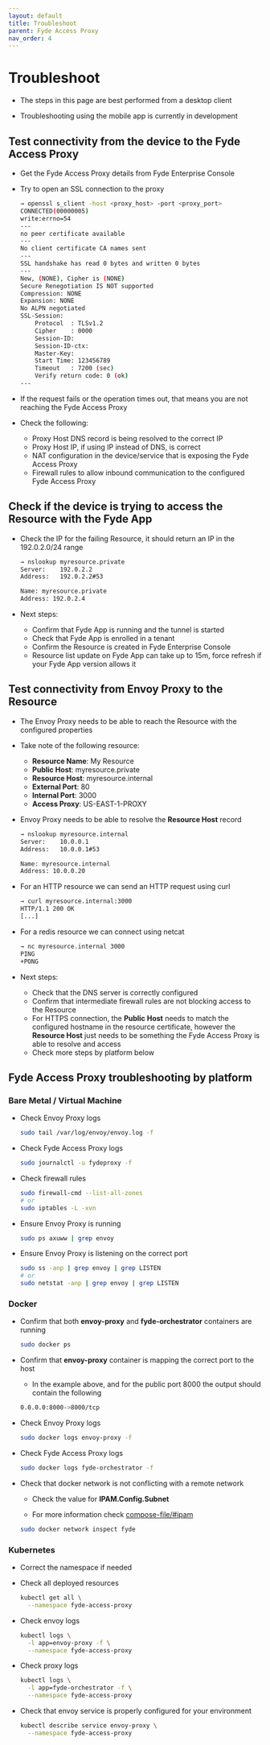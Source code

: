 ```yaml
---
layout: default
title: Troubleshoot
parent: Fyde Access Proxy
nav_order: 4
---
```

# Troubleshoot

- The steps in this page are best performed from a desktop client

- Troubleshooting using the mobile app is currently in development

## Test connectivity from the device to the Fyde Access Proxy

- Get the Fyde Access Proxy details from Fyde Enterprise Console

- Try to open an SSL connection to the proxy

  ```sh
  → openssl s_client -host <proxy_host> -port <proxy_port>
  CONNECTED(00000005)
  write:errno=54
  ---
  no peer certificate available
  ---
  No client certificate CA names sent
  ---
  SSL handshake has read 0 bytes and written 0 bytes
  ---
  New, (NONE), Cipher is (NONE)
  Secure Renegotiation IS NOT supported
  Compression: NONE
  Expansion: NONE
  No ALPN negotiated
  SSL-Session:
      Protocol  : TLSv1.2
      Cipher    : 0000
      Session-ID:
      Session-ID-ctx:
      Master-Key:
      Start Time: 123456789
      Timeout   : 7200 (sec)
      Verify return code: 0 (ok)
  ---
  ```

- If the request fails or the operation times out, that means you are not reaching the Fyde Access Proxy

- Check the following:

  - Proxy Host DNS record is being resolved to the correct IP
  - Proxy Host IP, if using IP instead of DNS, is correct
  - NAT configuration in the device/service that is exposing the Fyde Access Proxy
  - Firewall rules to allow inbound communication to the configured Fyde Access Proxy

## Check if the device is trying to access the Resource with the Fyde App

- Check the IP for the failing Resource, it should return an IP in the 192.0.2.0/24 range

  ```sh
  → nslookup myresource.private
  Server:    192.0.2.2
  Address:   192.0.2.2#53

  Name: myresource.private
  Address: 192.0.2.4
  ```

- Next steps:

  - Confirm that Fyde App is running and the tunnel is started
  - Check that Fyde App is enrolled in a tenant
  - Confirm the Resource is created in Fyde Enterprise Console
  - Resource list update on Fyde App can take up to 15m, force refresh if your Fyde App version allows it

## Test connectivity from Envoy Proxy to the Resource

- The Envoy Proxy needs to be able to reach the Resource with the configured properties

- Take note of the following resource:
  - **Resource Name**: My Resource
  - **Public Host**: myresource.private
  - **Resource Host**: myresource.internal
  - **External Port**: 80
  - **Internal Port**: 3000
  - **Access Proxy**: US-EAST-1-PROXY

- Envoy Proxy needs to be able to resolve the **Resource Host** record

  ```sh
  → nslookup myresource.internal
  Server:    10.0.0.1
  Address:   10.0.0.1#53

  Name: myresource.internal
  Address: 10.0.0.20
  ```

- For an HTTP resource we can send an HTTP request using curl

  ```sh
  → curl myresource.internal:3000
  HTTP/1.1 200 OK
  [...]
  ```

- For a redis resource we can connect using netcat

  ```sh
  → nc myresource.internal 3000
  PING
  +PONG
  ```

- Next steps:

  - Check that the DNS server is correctly configured
  - Confirm that intermediate firewall rules are not blocking access to the Resource
  - For HTTPS connection, the **Public Host** needs to match the configured hostname in the resource certificate, however the **Resource Host** just needs to be something the Fyde Access Proxy is able to resolve and access
  - Check more steps by platform below

## Fyde Access Proxy troubleshooting by platform

### Bare Metal / Virtual Machine

- Check Envoy Proxy logs

  ```sh
  sudo tail /var/log/envoy/envoy.log -f
  ```

- Check Fyde Access Proxy logs

  ```sh
  sudo journalctl -u fydeproxy -f
  ```

- Check firewall rules

  ```sh
  sudo firewall-cmd --list-all-zones
  # or
  sudo iptables -L -xvn
  ```

- Ensure Envoy Proxy is running

  ```sh
  sudo ps axuww | grep envoy
  ```

- Ensure Envoy Proxy is listening on the correct port

  ```sh
  sudo ss -anp | grep envoy | grep LISTEN
  # or
  sudo netstat -anp | grep envoy | grep LISTEN
  ```

### Docker

- Confirm that both **envoy-proxy** and **fyde-orchestrator** containers are running

  ```sh
  sudo docker ps
  ```

- Confirm that **envoy-proxy** container is mapping the correct port to the host

  - In the example above, and for the public port 8000 the output should contain the following

  ```sh
  0.0.0.0:8000->8000/tcp
  ```

- Check Envoy Proxy logs

  ```sh
  sudo docker logs envoy-proxy -f
  ```

- Check Fyde Access Proxy logs

  ```sh
  sudo docker logs fyde-orchestrator -f
  ```

- Check that docker network is not conflicting with a remote network

  - Check the value for **IPAM.Config.Subnet**

  - For more information check [compose-file/#ipam](https://docs.docker.com/compose/compose-file/#ipam)

  ```sh
  sudo docker network inspect fyde
  ```

### Kubernetes

- Correct the namespace if needed

- Check all deployed resources

  ```sh
  kubectl get all \
    --namespace fyde-access-proxy
  ```

- Check envoy logs

  ```sh
  kubectl logs \
    -l app=envoy-proxy -f \
    --namespace fyde-access-proxy
  ```

- Check proxy logs

  ```sh
  kubectl logs \
    -l app=fyde-orchestrator -f \
    --namespace fyde-access-proxy
  ```

- Check that envoy service is properly configured for your environment

  ```sh
  kubectl describe service envoy-proxy \
    --namespace fyde-access-proxy
  ```
